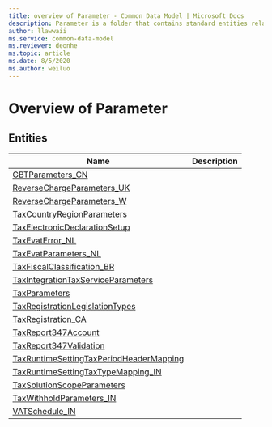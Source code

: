 ```yaml
---
title: overview of Parameter - Common Data Model | Microsoft Docs
description: Parameter is a folder that contains standard entities related to the Common Data Model.
author: llawwaii
ms.service: common-data-model
ms.reviewer: deonhe
ms.topic: article
ms.date: 8/5/2020
ms.author: weiluo
---
```


# Overview of Parameter


## Entities

|Name|Description|
|---|---|
|[GBTParameters_CN](GBTParameters_CN.md)||
|[ReverseChargeParameters_UK](ReverseChargeParameters_UK.md)||
|[ReverseChargeParameters_W](ReverseChargeParameters_W.md)||
|[TaxCountryRegionParameters](TaxCountryRegionParameters.md)||
|[TaxElectronicDeclarationSetup](TaxElectronicDeclarationSetup.md)||
|[TaxEvatError_NL](TaxEvatError_NL.md)||
|[TaxEvatParameters_NL](TaxEvatParameters_NL.md)||
|[TaxFiscalClassification_BR](TaxFiscalClassification_BR.md)||
|[TaxIntegrationTaxServiceParameters](TaxIntegrationTaxServiceParameters.md)||
|[TaxParameters](TaxParameters.md)||
|[TaxRegistrationLegislationTypes](TaxRegistrationLegislationTypes.md)||
|[TaxRegistration_CA](TaxRegistration_CA.md)||
|[TaxReport347Account](TaxReport347Account.md)||
|[TaxReport347Validation](TaxReport347Validation.md)||
|[TaxRuntimeSettingTaxPeriodHeaderMapping](TaxRuntimeSettingTaxPeriodHeaderMapping.md)||
|[TaxRuntimeSettingTaxTypeMapping_IN](TaxRuntimeSettingTaxTypeMapping_IN.md)||
|[TaxSolutionScopeParameters](TaxSolutionScopeParameters.md)||
|[TaxWithholdParameters_IN](TaxWithholdParameters_IN.md)||
|[VATSchedule_IN](VATSchedule_IN.md)||
